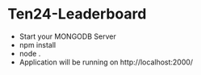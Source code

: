 # Ten24-Leaderboard

- Start your MONGODB Server
- npm install
- node .
- Application will be running on http://localhost:2000/
